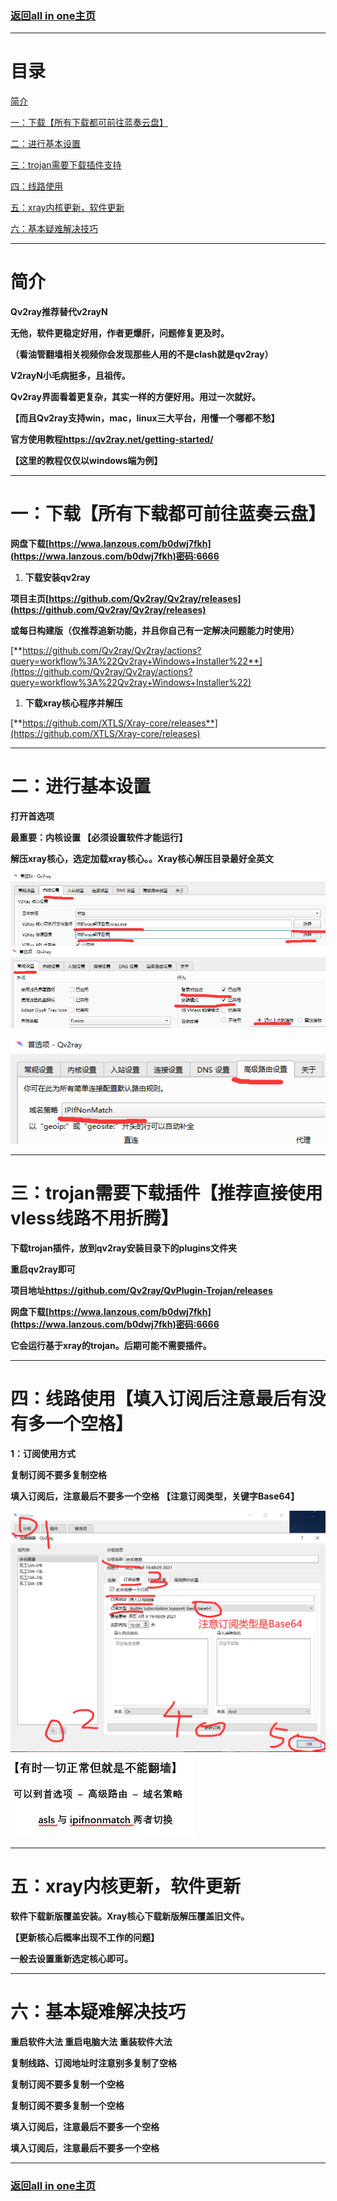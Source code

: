 ### [返回all in one主页](https://catcatroll.fun/)

---

# 目录

[简介](#简介)

[一：下载【所有下载都可前往蓝奏云盘】](#一：下载[所有下载都可前往蓝奏云盘])

[二：进行基本设置](#二：进行基本设置)

[三：trojan需要下载插件支持](#三：trojan需要下载插件支持)

[四：线路使用](#四：线路使用)

[五：xray内核更新，软件更新](#五：xray内核更新，软件更新)

[六：基本疑难解决技巧](#六：基本疑难解决技巧)

---

# 简介

**Qv2ray推荐替代v2rayN**

**无他，软件更稳定好用，作者更爆肝，问题修复更及时。**

**（看油管翻墙相关视频你会发现那些人用的不是clash就是qv2ray）**

**V2rayN小毛病挺多，且祖传。**

**Qv2ray界面看着更复杂，其实一样的方便好用。用过一次就好。**

**【而且Qv2ray支持win，mac，linux三大平台，用懂一个哪都不愁】**

**官方使用教程<https://qv2ray.net/getting-started/>**

**【这里的教程仅仅以windows端为例】**

---

# 一：下载【所有下载都可前往蓝奏云盘】

**网盘下载[https://wwa.lanzous.com/b0dwj7fkh](https://wwa.lanzous.com/b0dwj7fkh)密码:6666**

1.  **下载安装qv2ray**

**项目主页[https://github.com/Qv2ray/Qv2ray/releases](https://github.com/Qv2ray/Qv2ray/releases)**

**或每日构建版（仅推荐追新功能，并且你自己有一定解决问题能力时使用）**

[**https://github.com/Qv2ray/Qv2ray/actions?query=workflow%3A%22Qv2ray+Windows+Installer%22**](https://github.com/Qv2ray/Qv2ray/actions?query=workflow%3A%22Qv2ray+Windows+Installer%22)

1.  **下载xray核心程序并解压**

[**https://github.com/XTLS/Xray-core/releases**](https://github.com/XTLS/Xray-core/releases)

---

# 二：进行基本设置

**打开首选项**

**最重要：内核设置 【必须设置软件才能运行】**

**解压xray核心，选定加载xray核心。。Xray核心解压目录最好全英文**

![](https://raw.githubusercontent.com/DLGum/pic-bed/main/pic/a7ec0aee53462c182761f5ecb953f5ad.png)![](https://raw.githubusercontent.com/DLGum/pic-bed/main/pic/7c1d43852c8cee99e4667615bdd52f78.png)

![](https://raw.githubusercontent.com/DLGum/pic-bed/main/pic/e56c452bd8194cc966ff0ab096138638.png)

---

# 三：trojan需要下载插件【推荐直接使用vless线路不用折腾】

**下载trojan插件，放到qv2ray安装目录下的plugins文件夹**

**重启qv2ray即可**

**项目地址<https://github.com/Qv2ray/QvPlugin-Trojan/releases>**

**网盘下载[https://wwa.lanzous.com/b0dwj7fkh](https://wwa.lanzous.com/b0dwj7fkh)密码:6666**

**它会运行基于xray的trojan。后期可能不需要插件。**

---

# 四：线路使用【填入订阅后注意最后有没有多一个空格】

**1：订阅使用方式**

**复制订阅不要多复制空格**

**填入订阅后，注意最后不要多一个空格**
**【注意订阅类型，关键字Base64】**

![](https://raw.githubusercontent.com/DLGum/pic-bed/main/pic/00.png)
![](https://raw.githubusercontent.com/DLGum/pic-bed/main/pic/e5cdfacb63de93b350b72a781fdb6c93.png)

---

# 五：xray内核更新，软件更新

**软件下载新版覆盖安装。Xray核心下载新版解压覆盖旧文件。**

**【更新核心后概率出现不工作的问题】**

**一般去设置重新选定核心即可。**

---

# 六：基本疑难解决技巧

**重启软件大法 重启电脑大法 重装软件大法**

**复制线路、订阅地址时注意别多复制了空格**

**复制订阅不要多复制一个空格**

**复制订阅不要多复制一个空格**

**填入订阅后，注意最后不要多一个空格**

**填入订阅后，注意最后不要多一个空格**

---

### [返回all in one主页](https://catcatroll.fun/)
